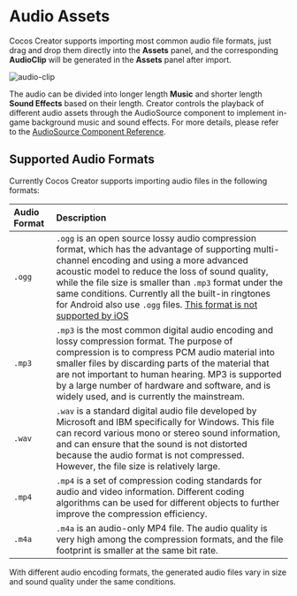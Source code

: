 # Audio Assets

Cocos Creator supports importing most common audio file formats, just drag and drop them directly into the **Assets** panel, and the corresponding **AudioClip** will be generated in the **Assets** panel after import.

![audio-clip](audio-clip.png)

The audio can be divided into longer length **Music** and shorter length **Sound Effects** based on their length. Creator controls the playback of different audio assets through the AudioSource component to implement in-game background music and sound effects. For more details, please refer to the [AudioSource Component Reference](../audio-system/audiosource.md).

## Supported Audio Formats

Currently Cocos Creator supports importing audio files in the following formats:

| Audio Format | Description |
|:-- | :-- |
| `.ogg` | `.ogg` is an open source lossy audio compression format, which has the advantage of supporting multi-channel encoding and using a more advanced acoustic model to reduce the loss of sound quality, while the file size is smaller than `.mp3` format under the same conditions. Currently all the built-in ringtones for Android also use `.ogg` files. [This format is not supported by iOS](https://developer.apple.com/documentation/audiotoolbox/audiofiletypeid)      |
|`.mp3` | `.mp3` is the most common digital audio encoding and lossy compression format. The purpose of compression is to compress PCM audio material into smaller files by discarding parts of the material that are not important to human hearing. MP3 is supported by a large number of hardware and software, and is widely used, and is currently the mainstream.            |
| `.wav` | `.wav` is a standard digital audio file developed by Microsoft and IBM specifically for Windows. This file can record various mono or stereo sound information, and can ensure that the sound is not distorted because the audio format is not compressed. However, the file size is relatively large. |
| `.mp4` | `.mp4` is a set of compression coding standards for audio and video information. Different coding algorithms can be used for different objects to further improve the compression efficiency.   |
| `.m4a` | `.m4a` is an audio-only MP4 file. The audio quality is very high among the compression formats, and the file footprint is smaller at the same bit rate.  |

With different audio encoding formats, the generated audio files vary in size and sound quality under the same conditions.
